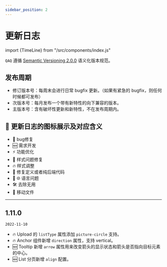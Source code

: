```yaml
---
sidebar_position: 2
---
```

# 更新日志

import {TimeLine} from "/src/components/index.js"

`QAQ` 遵循 [Semantic Versioning 2.0.0](http://semver.org/lang/zh-CN/) 语义化版本规范。

## 发布周期

- 修订版本号：每周末会进行日常 bugfix 更新。（如果有紧急的 bugfix，则任何时候都可发布）
- 次版本号：每月发布一个带有新特性的向下兼容的版本。
- 主版本号：含有破坏性更新和新特性，不在发布周期内。

## 🔨 更新日志的图标展示及对应含义

- 🐞 bug修复
- 🆕 需求开发
- ⚡ 功能优化
- 💄 样式问题修复
- 🔥 样式调整 
- 🤖 修复定义或者纯后端代码
- 🏴 🌐 语言问题
- 🛠 去除无用
- 🚧 移动文件

---

## 1.11.0

`2022-11-10`
- 🔥 Upload 的 `listType` 属性添加 `picture-circle` 支持。
- 🔥 Anchor 组件新增 `direction` 属性，支持 vertical。
- 🆕 Tooltip 新增 `arrow` 属性用来改变箭头的显示状态和箭头是否指向目标元素的中心。
- 🆕 List 分页新增 `align` 配置。
